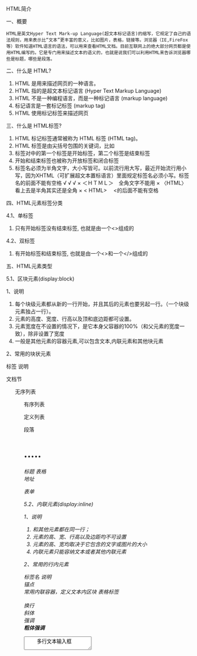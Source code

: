 HTML简介

一、概要

	HTML是英文Hyper Text Mark-up Language(超文本标记语言)的缩写，它规定了自己的语法规则，用来表示比“文本”更丰富的意义，比如图片，表格，链接等。浏览器（IE,FireFox等）软件知道HTML语言的语法，可以用来查看HTML文档。目前互联网上的绝大部分网页都是使用HTML编写的。它是专门用来描述文本的语义的，也就是说我们可以利用HTML来告诉浏览器哪些是标题，哪些是段落。

二、什么是 HTML?

1. HTML 是用来描述网页的一种语言。
2. HTML 指的是超文本标记语言 (Hyper Text Markup Language)
3. HTML 不是一种编程语言，而是一种标记语言 (markup language)
4. 标记语言是一套标记标签 (markup tag)
5. HTML 使用标记标签来描述网页

三、什么是 HTML标签?

1. HTML 标记标签通常被称为 HTML 标签 (HTML tag)。
2. HTML 标签是由尖括号包围的关键词，比如 <html>
3. 标签对中的第一个标签是开始标签，第二个标签是结束标签
4. 开始和结束标签也被称为开放标签和闭合标签
5. 标签名必须为半角文字，大小写皆可。以前流行用大写，最近开始流行用小写，因为XHTML（可扩展超文本置标语言）里面规定标签名必须小写。标签名的前面不能有空格
       √ <html>
       √ <HTML>
       √ <Html>
       × ＜ＨＴＭＬ＞　全角文字不能用
       × 〈HTML〉 看上去是半角其实还是全角
       × < HTML>　 <的后面不能有空格

四、HTML元素标签分类

4.1、单标签

1. 只有开始标签没有结束标签, 也就是由一个<>组成的
       <meta charset="UTF-8">

4.2、双标签

1. 有开始标签和结束标签, 也就是由一个<>和一个</>组成的
       <html>
       </html>
       <body>
       </body>

五、HTML元素类型

5.1、区块元素(display:block)

1、说明

1. 每个块级元素都从新的一行开始，并且其后的元素也要另起一行。（一个块级元素独占一行）。
2. 元素的高度、宽度、行高以及顶和底边距都可设置。
3. 元素宽度在不设置的情况下，是它本身父容器的100%（和父元素的宽度一致），除非设置了宽度
4. 一般是其他元素的容器元素,可以包含文本,内联元素和其他块元素

2、常用的块状元素

  标签           	说明  
  <div>        	文档节 
  <ul>         	无序列表
  <ol>         	有序列表
  <dl>         	定义列表
  <p>          	段落  
  <h1>.....<h6>	标题  
  <table>      	表格  
  <address>    	地址  
  <form>       	表单  

5.2、内联元素(display:inline)

1、说明

1. 和其他元素都在同一行；
2. 元素的高、宽、行高以及边距均不可设置
3. 元素的高、宽均取决于它包含的文字或图片的大小
4. 内联元素只能容纳文本或者其他内联元素

2、常用的行内元素

  标签名       	说明            
  <a>       	锚点            
  <span>    	常用内联容器，定义文本内区块
  <label>   	表格标签          
  <br>      	换行            
  <i>       	斜体            
  <em>      	强调            
  <strong>  	粗体强调          
  <textarea>	多行文本输入框       

5.3、内联块(display:inline-block)

1、说明

1. 和其他元素在同一行；
2. 元素的高度、宽度、行高及边距可以设置

2、常用的行内块状元素

  标签名    	说明  
  <img>  	图片  
  <input>	输入  


HTML简介

一、概要

	HTML是英文Hyper Text Mark-up Language(超文本标记语言)的缩写，它规定了自己的语法规则，用来表示比“文本”更丰富的意义，比如图片，表格，链接等。浏览器（IE,FireFox等）软件知道HTML语言的语法，可以用来查看HTML文档。目前互联网上的绝大部分网页都是使用HTML编写的。它是专门用来描述文本的语义的，也就是说我们可以利用HTML来告诉浏览器哪些是标题，哪些是段落。

二、什么是 HTML?

1. HTML 是用来描述网页的一种语言。
2. HTML 指的是超文本标记语言 (Hyper Text Markup Language)
3. HTML 不是一种编程语言，而是一种标记语言 (markup language)
4. 标记语言是一套标记标签 (markup tag)
5. HTML 使用标记标签来描述网页

三、什么是 HTML标签?

1. HTML 标记标签通常被称为 HTML 标签 (HTML tag)。
2. HTML 标签是由尖括号包围的关键词，比如 <html>
3. 标签对中的第一个标签是开始标签，第二个标签是结束标签
4. 开始和结束标签也被称为开放标签和闭合标签
5. 标签名必须为半角文字，大小写皆可。以前流行用大写，最近开始流行用小写，因为XHTML（可扩展超文本置标语言）里面规定标签名必须小写。标签名的前面不能有空格
       √ <html>
       √ <HTML>
       √ <Html>
       × ＜ＨＴＭＬ＞　全角文字不能用
       × 〈HTML〉 看上去是半角其实还是全角
       × < HTML>　 <的后面不能有空格

四、HTML元素标签分类

4.1、单标签

1. 只有开始标签没有结束标签, 也就是由一个<>组成的
       <meta charset="UTF-8">

4.2、双标签

1. 有开始标签和结束标签, 也就是由一个<>和一个</>组成的
       <html>
       </html>
       <body>
       </body>

五、HTML元素类型

5.1、区块元素(display:block)

1、说明

1. 每个块级元素都从新的一行开始，并且其后的元素也要另起一行。（一个块级元素独占一行）。
2. 元素的高度、宽度、行高以及顶和底边距都可设置。
3. 元素宽度在不设置的情况下，是它本身父容器的100%（和父元素的宽度一致），除非设置了宽度
4. 一般是其他元素的容器元素,可以包含文本,内联元素和其他块元素

2、常用的块状元素

  标签           	说明  
  <div>        	文档节 
  <ul>         	无序列表
  <ol>         	有序列表
  <dl>         	定义列表
  <p>          	段落  
  <h1>.....<h6>	标题  
  <table>      	表格  
  <address>    	地址  
  <form>       	表单  

5.2、内联元素(display:inline)

1、说明

1. 和其他元素都在同一行；
2. 元素的高、宽、行高以及边距均不可设置
3. 元素的高、宽均取决于它包含的文字或图片的大小
4. 内联元素只能容纳文本或者其他内联元素

2、常用的行内元素

  标签名       	说明            
  <a>       	锚点            
  <span>    	常用内联容器，定义文本内区块
  <label>   	表格标签          
  <br>      	换行            
  <i>       	斜体            
  <em>      	强调            
  <strong>  	粗体强调          
  <textarea>	多行文本输入框       

5.3、内联块(display:inline-block)

1、说明

1. 和其他元素在同一行；
2. 元素的高度、宽度、行高及边距可以设置

2、常用的行内块状元素

  标签名    	说明  
  <img>  	图片  
  <input>	输入  



